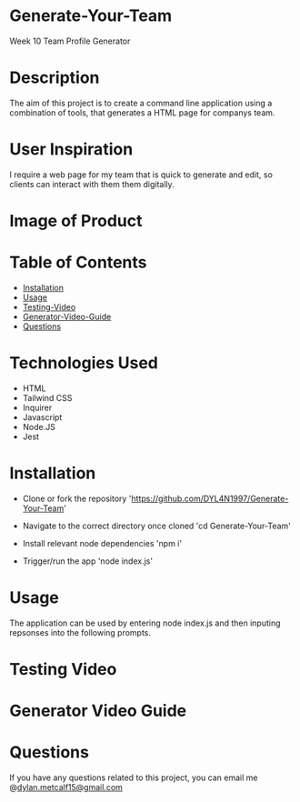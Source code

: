 # Generate-Your-Team
Week 10 Team Profile Generator

# Description
The aim of this project is to create a command line application using a combination of tools, that generates a HTML page for companys team.

# User Inspiration
I require a web page for my team that is quick to generate and edit, so clients can interact with them them digitally.

# Image of Product

# Table of Contents
- [Installation](#installation)
- [Usage](#usage)
- [Testing-Video](#testing-video-guide)
- [Generator-Video-Guide](#generator-video)
- [Questions](#questions)

# Technologies Used
- HTML
- Tailwind CSS
- Inquirer
- Javascript
- Node.JS
- Jest

# Installation
- Clone or fork the repository
'https://github.com/DYL4N1997/Generate-Your-Team'

- Navigate to the correct directory once cloned
'cd Generate-Your-Team'

- Install relevant node dependencies
'npm i' 

- Trigger/run the app
'node index.js'

# Usage
The application can be used by entering node index.js and then inputing repsonses into the following prompts.

# Testing Video

# Generator Video Guide

# Questions
If you have any questions related to this project, you can email me @dylan.metcalf15@gmail.com
